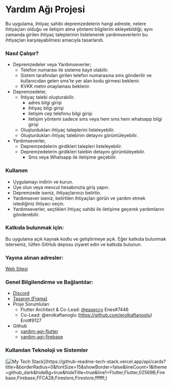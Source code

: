 # Yardım Ağı Projesi

Bu uygulama, ihtiyaç sahibi depremzedelerin hangi adreste, nelere ihtiyaçları olduğu ve iletişim alma yöntemi bilgilerini ekleyebildiği; aynı zamanda girilen ihtiyaç taleplerinin listelenerek yardımseverlerin bu ihtiyaçları karşılayabilmesi amacıyla tasarlandı.


### Nasıl Çalışır?

- Depremzedeler veya Yardımseverler;
  - Telefon numarası ile sisteme kayıt olabilir.
  - Sistem tarafından girilen telefon numarasına sms gönderilir ve kullanıcıdan gelen sms’te yer alan kodu girmesi beklenir.
  - KVKK metni onaylaması beklenir.
- Depremzedeler,
  - İhtiyaç talebi oluşturabilir.
    - adres bilgi girişi
    - ihtiyaç bilgi girişi
    - iletişim cep telefonu bilgi girişi
    - iletişim yöntemi sadece sms veya hem sms hem whatsapp bilgi girişi
  - Oluşturdukları ihtiyaç taleplerini listeleyebilir.
  - Oluşturdukları ihtiyaç talebinin detayını görüntüleyebilir.
- Yardımseverler,
  - Depremzedelerin girdikleri talepleri listeleyebilir.
  - Depremzedelerin girdikleri talebin detayını görüntüleyebilir.
    - Sms veya Whatsapp ile iletişime geçebilir.

### Kullanım

- Uygulamayı indirin ve kurun.
- Üye olun veya mevcut hesabınızla giriş yapın.
- Depremzede iseniz, ihtiyaçlarınızı belirtin.
- Yardımsever iseniz, belirtilen ihtiyaçları görün ve yardım etmek istediğiniz ihtiyacı seçin.
- Yardımseverler, seçtikleri ihtiyaç sahibi ile iletişime geçerek yardımlarını gönderebilir.

### Katkıda bulunmak için:

Bu uygulama açık kaynak kodlu ve geliştirmeye açık. Eğer katkıda bulunmak isterseniz, lütfen GitHub deposu ziyaret edin ve katkıda bulunun.

### Yayına alınan adresler:
[Web Sitesi](https://afetdestek.org/#/)

### Genel Bilgilendirme ve Bağlantılar:
- [Discord](https://discord.gg/itdepremyardim)
- [Tasarım (Figma)](https://www.figma.com/file/ggMF14osmhGOvKvS0VKuvQ/Yard%C4%B1m-A%C4%9F%C4%B1-App?node-id=0%3A1)
- Proje Sorumluları
  - Flutter Architect & Co-Lead: [@easeccy](https://github.com/easeccy) Enes#7446
  - Co-Lead: @erolkaftanoglu (https://github.com/erolkaftanoglu) Erol#9127
- Github
  - [yardim-agi-flutter](https://github.com/acikkaynak/yardim-agi-flutter)
  - [yardim-agi-firebase](https://github.com/acikkaynak/yardim-agi-firebase)

### Kullanılan Teknoloji ve Sistemler
[![My Tech Stack](https://github-readme-tech-stack.vercel.app/api/cards?title=&borderRadius=0&fontSize=15&showBorder=false&lineCount=1&theme=github_dark&hideBg=true&hideTitle=true&line1=Flutter,Flutter,02569B;Firebase,Firebase,FFCA28;Firestore,Firestore,ffffff;)](https://github-readme-tech-stack.vercel.app/api/cards?title=&borderRadius=0&fontSize=15&showBorder=false&lineCount=1&theme=github_dark&hideBg=true&hideTitle=true&line1=Flutter,Flutter,02569B;Firebase,Firebase,FFCA28;Firestore,Firestore,ffffff;)
